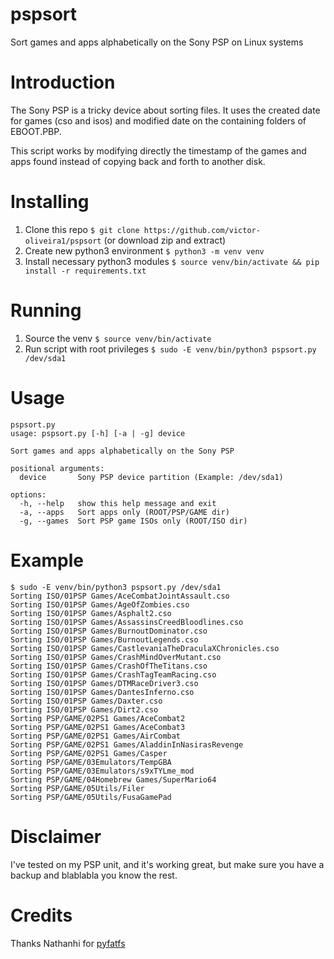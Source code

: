 # pspsort
Sort games and apps alphabetically on the Sony PSP on Linux systems 

# Introduction 
The Sony PSP is a tricky device about sorting files. It uses the created date for games (cso and isos) and modified date on the containing folders of EBOOT.PBP. 

This script works by modifying directly the timestamp of the games and apps found instead of copying back and forth to another disk. 

# Installing 
1. Clone this repo `$ git clone https://github.com/victor-oliveira1/pspsort` (or download zip and extract) 
2. Create new python3 environment `$ python3 -m venv venv` 
3. Install necessary python3 modules `$ source venv/bin/activate && pip install -r requirements.txt`

# Running 
1. Source the venv `$ source venv/bin/activate`
2. Run script with root privileges `$ sudo -E venv/bin/python3 pspsort.py /dev/sda1`

# Usage 
```
pspsort.py
usage: pspsort.py [-h] [-a | -g] device

Sort games and apps alphabetically on the Sony PSP

positional arguments:
  device       Sony PSP device partition (Example: /dev/sda1)

options:
  -h, --help   show this help message and exit
  -a, --apps   Sort apps only (ROOT/PSP/GAME dir)
  -g, --games  Sort PSP game ISOs only (ROOT/ISO dir)
```

# Example
```
$ sudo -E venv/bin/python3 pspsort.py /dev/sda1
Sorting ISO/01PSP Games/AceCombatJointAssault.cso
Sorting ISO/01PSP Games/AgeOfZombies.cso
Sorting ISO/01PSP Games/Asphalt2.cso
Sorting ISO/01PSP Games/AssassinsCreedBloodlines.cso
Sorting ISO/01PSP Games/BurnoutDominator.cso
Sorting ISO/01PSP Games/BurnoutLegends.cso
Sorting ISO/01PSP Games/CastlevaniaTheDraculaXChronicles.cso
Sorting ISO/01PSP Games/CrashMindOverMutant.cso
Sorting ISO/01PSP Games/CrashOfTheTitans.cso
Sorting ISO/01PSP Games/CrashTagTeamRacing.cso
Sorting ISO/01PSP Games/DTMRaceDriver3.cso
Sorting ISO/01PSP Games/DantesInferno.cso
Sorting ISO/01PSP Games/Daxter.cso
Sorting ISO/01PSP Games/Dirt2.cso
Sorting PSP/GAME/02PS1 Games/AceCombat2
Sorting PSP/GAME/02PS1 Games/AceCombat3
Sorting PSP/GAME/02PS1 Games/AirCombat
Sorting PSP/GAME/02PS1 Games/AladdinInNasirasRevenge
Sorting PSP/GAME/02PS1 Games/Casper
Sorting PSP/GAME/03Emulators/TempGBA
Sorting PSP/GAME/03Emulators/s9xTYLme_mod
Sorting PSP/GAME/04Homebrew Games/SuperMario64
Sorting PSP/GAME/05Utils/Filer
Sorting PSP/GAME/05Utils/FusaGamePad
```

# Disclaimer 
I've tested on my PSP unit, and it's working great, but make sure you have a backup and blablabla you know the rest.

# Credits 
Thanks Nathanhi for [pyfatfs](https://github.com/nathanhi/pyfatfs) 
